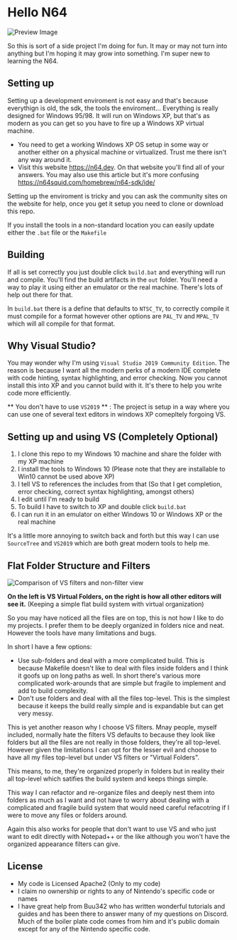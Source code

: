 # Hello N64

![Preview Image](https://i.imgur.com/zodaIhy.png)

So this is sort of a side project I'm doing for fun. It may or may not turn into anything but I'm hoping it may grow
into something. I'm super new to learning the N64.

## Setting up

Setting up a development enviroment is not easy and that's because everythign is old, the sdk, the tools
the enviroment... Everything is really designed for Windows 95/98. It will run on Windows XP, but that's 
as modern as you can get so you have to fire up a Windows XP virtual machine.

* You need to get a working Windows XP OS setup in some way or another either on a physical machine
  or virtualized. Trust me there isn't any way around it.
* Visit this website https://n64.dev. On that website you'll find all of your answers.
  You may also use this article but it's more confusing
  https://n64squid.com/homebrew/n64-sdk/ide/

Setting up the enviroment is tricky and you can ask the community sites on the website for help, once you 
get it setup you need to clone or download this repo.

If you install the tools in a non-standard location you can easily update either the `.bat` file or the
`Makefile`

## Building

If all is set correctly you just double click `build.bat` and everything will run and compile. You'll find the build 
artifacts in the `out` folder. You'll need a way to play it using either an emulator or the real machine. There's
lots of help out there for that.

In `build.bat` there is a define that defaults to `NTSC_TV`, to correctly compile it must compile for a format
however other options are `PAL_TV` and `MPAL_TV` which will all compile for that format.

## Why Visual Studio?

You may wonder why I'm using `Visual Studio 2019 Community Edition`. The reason is because I want all the modern
perks of a modern IDE complete with code hinting, syntax highlighting, and error checking. Now you cannot install
this into XP and you cannot build with it. It's there to help you write code more efficiently.

** You don't have to use `VS2019` ** : The project is setup in a way where you can use one of several text editors
in windows XP comepltely forgoing VS.

## Setting up and using VS (Completely Optional)

1. I clone this repo to my Windows 10 machine and share the folder with my XP machine
2. I install the tools to Windows 10 (Please note that they are installable to Win10 cannot be used above XP)
3. I tell VS to references the includes from that (So that I get completion, error checking, correct syntax highlighting, amongst others)
4. I edit until I'm ready to build
5. To build I have to switch to XP and double click `build.bat`
6. I can run it in an emulator on either Windows 10 or Windows XP or the real machine

It's a little more annoying to switch back and forth but this way I can use `SourceTree` and `VS2019` which are both
great modern tools to help me.

## Flat Folder Structure and Filters

![Comparison of VS filters and non-filter view](https://i.imgur.com/cJQ5y6Y.png)

**On the left is VS Virtual Folders, on the right is how all other editors will see it.** (Keeping a simple flat build system with virtual organization)

So you may have noticed all the files are on top, this is not how I like to do my projects. I prefer
them to be deeply organized in folders nice and neat. However the tools have many limitations and bugs.

In short I have a few options:

* Use sub-folders and deal with a more complicated build. This is because Makefile doesn't like to deal with
  files inside folders and I think it goofs up on long paths as well. In short there's various more complicated
  work-arounds that are simple but fragile to implement and add to build complexity.
* Don't use folders and deal with all the files top-level. This is the simplest because it keeps the build really
  simple and is expandable but can get very messy.

This is yet another reason why I choose VS filters. Mnay people, myself included, normally hate the filters VS defaults
to because they look like folders but all the files are not really in those folders, they're all top-level. However given the
limitations I can opt for the lesser evil and choose to have all my files top-level but under VS filters or "Virtual Folders".

This means, to me, they're organized properly in folders but in reality their all top-level which satifies the build system
and keeps things simple.

This way I can refactor and re-organize files and deeply nest them into folders as much as I want and not have to worry about
dealing with a complicated and fragile build system that would need careful refacotring if I were to move any files or 
folders around.

Again this also works for people that don't want to use VS and who just want to edit directly with Notepad++ or the like although
you won't have the organized appearance filters can give.

## License

* My code is Licensed Apache2 (Only to my code)
* I claim no ownership or rights to any of Nintendo's specific code or names
* I have great help from Buu342 who has written wonderful tutorials and guides and has been there
  to answer many of my questions on Discord. Much of the boiler plate code comes from him and it's
  public domain except for any of the Nintendo specific code.

